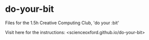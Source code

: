 # do-your-bit
Files for the 1.5h Creative Computing Club, 'do your :bit'

Visit here for the instructions: <scienceoxford.github.io/do-your-bit>
